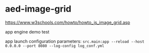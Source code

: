 # aed-image-grid
https://www.w3schools.com/howto/howto_js_image_grid.asp

app engine demo test

app launch configuration parameters: `src.main:app --reload --host 0.0.0.0 --port 8080 --log-config log_conf.yml`
